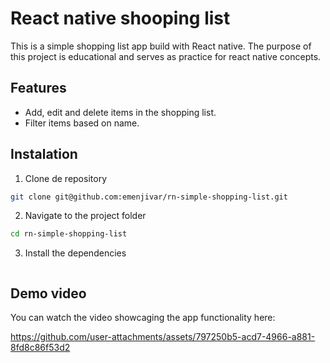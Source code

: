 # React native shooping list
This is a simple shopping list app build with React native. The purpose of this project is educational and serves as practice for react native concepts.

## Features
- Add, edit and delete items in the shopping list.
- Filter items based on name.

## Instalation
1. Clone de repository
```bash
git clone git@github.com:emenjivar/rn-simple-shopping-list.git
```

2. Navigate to the project folder
```bash
cd rn-simple-shopping-list
```

3. Install the dependencies
```bash

```

## Demo video
You can watch the video showcaging the app functionality here:

https://github.com/user-attachments/assets/797250b5-acd7-4966-a881-8fd8c86f53d2

